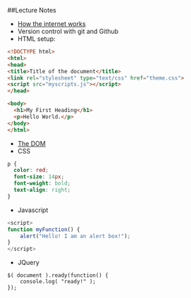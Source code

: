 ##Lecture Notes
- [How the internet works](http://www.worldsciencefestival.com/2012/06/there_and_back_again_a_packets_tale/)
- Version control with git and Github
- HTML setup:

```html
<!DOCTYPE html>
<html>
<head>
<title>Title of the document</title>
<link rel="stylesheet" type="text/css" href="theme.css">
<script src="myscripts.js"></script>
</head>

<body>
  <h1>My First Heading</h1>
  <p>Hello World.</p>
</body>
</html>
```

- [The DOM](http://css-tricks.com/dom/)
- CSS

```css
p {
  color: red;
  font-size: 14px;
  font-weight: bold;
  text-align: right;
}
```

- Javascript

```javascript
<script>
function myFunction() {
    alert("Hello! I am an alert box!");
}
</script>
```
- JQuery

```jquery
$( document ).ready(function() {
    console.log( "ready!" );
});
```


